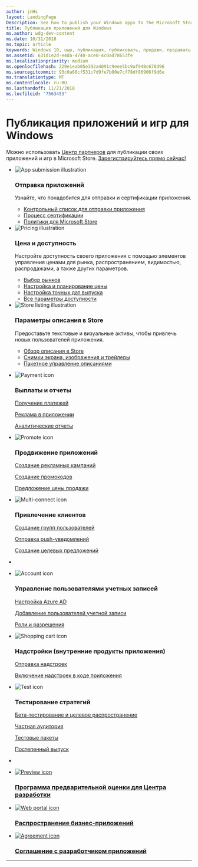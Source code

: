 ```yaml
---
author: jnHs
layout: LandingPage
Description: See how to publish your Windows apps to the Microsoft Store.
title: Публикация приложений для Windows
ms.author: wdg-dev-content
ms.date: 10/31/2018
ms.topic: article
keywords: Windows 10, uwp, публикация, публиковать, продажи, продавать, распространять, распространение, магазин, информационная панель
ms.assetid: 631d1e2d-e4da-4740-ace0-4c0ad78653fe
ms.localizationpriority: medium
ms.openlocfilehash: 229e1eab05e392a4091c9eee5bc9af948c678d96
ms.sourcegitcommit: 93c0a60cf531c7d9fe7b00e7cf78df86906f9d6e
ms.translationtype: MT
ms.contentlocale: ru-RU
ms.lasthandoff: 11/21/2018
ms.locfileid: "7563453"
---
```

# <a name="publish-windows-apps-and-games"></a>Публикация приложений и игр для Windows  
 
Можно использовать [Центр партнеров](https://partner.microsoft.com/dashboard) для публикации своих приложений и игр в Microsoft Store. <a href="//developer.microsoft.com/store/register">Зарегистрируйтесь прямо сейчас!</a>
<br>
<ul id="cardtypes-K" class="cardsK panelContent">
    <li>
        <div class="cardSize">
            <div class="cardPadding">
                <div class="card">
                    <div class="cardImageOuter">
                        <div class="cardImage bgdAccent1">
                            <img src="//docs.microsoft.com/media/illustrations/teams-fast-track.svg" alt="App submission illustration" data-linktype="external" class="x-hidden-focus">
                        </div>
                    </div>
                    <div class="cardText">
                        <h3>Отправка приложений</h3>
                        <p>Узнайте, что понадобится для отправки и сертификации приложения.</p>
                        <ul>
                        <li><a href="app-submissions.md">Контрольный список для отправки приложения</a></li>
                        <li><a href="the-app-certification-process.md">Процесс сертификации</a></li>                      
                        <li><a href="//docs.microsoft.com/legal/windows/agreements/store-policies">Политики для Microsoft Store</a></li>   
                    </ul>
                    </div>
                </div>
            </div>
        </div>
    </li>
    <li>
        <div class="cardSize">
            <div class="cardPadding">
                <div class="card">
                    <div class="cardImageOuter">
                        <div class="cardImage bgdAccent1">
                            <img src="//docs.microsoft.com/media/illustrations/bcs-partner-advanced-management- billing-7.svg" alt="Pricing illustration" data-linktype="external" class="x-hidden-focus">
                        </div>
                    </div>
                    <div class="cardText">
                    <h3>Цена и доступность</h3>
                    <p>Настройте доступность своего приложения с помощью элементов управления ценами для рынка, распространением, видимостью, распродажами, а также других параметров.</p>
                    <ul>
                        <li><a href="define-pricing-and-market-selection.md">Выбор рынков</a></li>
                        <li><a href="set-and-schedule-app-pricing.md">Настройка и планирование цены </a></li>
                        <li><a href="configure-precise-release-scheduling.md">Настройка точных дат выпуска</a></li>
                        <li><a href="set-app-pricing-and-availability.md">Все параметры доступности</a></li>
                    </ul>
                  </div>
                </div>
            </div>
        </div>
    </li>
    <li>
        <div class="cardSize">
            <div class="cardPadding">
                <div class="card">
                    <div class="cardImageOuter">
                        <div class="cardImage bgdAccent1">
                            <img src="https://docs.microsoft.com/media/illustrations/biztalk-get-started-scenarios.svg" alt="Store listing illustration" data-linktype="external" class="x-hidden-focus">
                        </div>
                    </div>
                    <div class="cardText">
                        <h3>Параметры описания в Store</h3>
                        <p>Предоставьте текстовые и визуальные активы, чтобы привлечь новых пользователей приложения.</p>
                        <ul>
                            <li><a href="create-app-store-listings.md">Обзор описания в Store</a></li>
                            <li><a href="app-screenshots-and-images.md">Снимки экрана, изображения и трейлеры</a></li>
                              <li><a href="import-and-export-store-listings.md">Пакетное управление описаниями </a></li>
                        </ul>
                    </div>
                </div>
            </div>
        </div>
    </li>
</ul>

<ul class="panelContent cardsF">
<li>
    <div class="cardSize">
        <div class="cardPadding">
            <div class="card">
                <div class="cardImageOuter">
                    <div class="cardImage">
                        <img src="//docs.microsoft.com/media/common/i_billing.svg" alt="Payment icon"/>
                    </div>
                </div>
                <div class="cardText">
                    <h3>Выплаты и отчеты</h3>                  
                    <p><a href="getting-paid-apps.md">Получение платежей</a></p>
                    <p><a href="in-app-ads.md">Реклама в приложении</a></p>
                    <p><a href="analytics.md">Аналитические отчеты</a></p>                   
                </div>
            </div>
        </div>
    </div>
  </li>
  <li>
    <div class="cardSize">
        <div class="cardPadding">
            <div class="card">
                <div class="cardImageOuter">
                    <div class="cardImage">
                        <img src="//docs.microsoft.com/media/common/i_whats-new.svg" alt="Promote icon"/>
                    </div>
                </div>
                <div class="cardText">
                    <h3>Продвижение приложений</h3>   
                    <p><a href="create-an-ad-campaign-for-your-app.md">Создание рекламных кампаний</a></p>
                    <p><a href="generate-promotional-codes.md">Создание промокодов</a></p>
                    <p><a href="put-apps-and-add-ons-on-sale.md">Предложение цены продажи</a></p>
                </div>
            </div>
        </div>
    </div>
  </li>
<li>
    <div class="cardSize">
        <div class="cardPadding">
            <div class="card">
                <div class="cardImageOuter">
                    <div class="cardImage">
                        <img src="//docs.microsoft.com/media/common/i_multi-connect.svg" alt="Multi-connect icon"/>
                    </div>
                </div>
                <div class="cardText">
                    <h3>Привлечение клиентов</h3>
                    <p><a href="create-customer-groups.md">Создание групп пользователей</a></p>
                    <p><a href="send-push-notifications-to-your-apps-customers.md">Отправка push-уведомлений</a></p>
                    <p><a href="use-targeted-offers-to-maximize-engagement-and-conversions.md">Создание целевых предложений</a></p>
                </div>
            </div>
        </div>
    </div>
  </li>
  <li>
</ul>

<ul class="panelContent cardsF">
<li>
    <div class="cardSize">
        <div class="cardPadding">
            <div class="card">
                <div class="cardImageOuter">
                    <div class="cardImage">
                        <img src="//docs.microsoft.com/media/common/i_configure-teams.svg" alt="Account icon"/>
                    </div>
                </div>
                <div class="cardText">
                    <h3>Управление пользователями учетных записей</h3>                    
                    <p><a href="associate-azure-ad-with-dev-center.md">Настройка Azure AD</a></p>
                    <p><a href="add-users-groups-and-azure-ad-applications.md">Добавление пользователей учетной записи</a></p>
                    <p><a href="set-custom-permissions-for-account-users.md">Роли и разрешения</a></p>                   
                </div>
            </div>
        </div>
    </div>
  </li>
  <li>
    <div class="cardSize">
        <div class="cardPadding">
            <div class="card">
                <div class="cardImageOuter">
                    <div class="cardImage">
                        <img src="//docs.microsoft.com/media/common/i_extend.svg" alt="Shopping cart icon"/>
                    </div>
                </div>
                <div class="cardText">
                    <h3>Надстройки (внутренние продукты приложения)</h3>      
                    <p><a href="add-on-submissions.md">Отправка надстроек</a></p>
                    <p><a href="../monetize/in-app-purchases-and-trials.md">Включение надстроек в коде приложения</a></p>
                </div>
            </div>
        </div>
    </div>
  </li>
<li>
    <div class="cardSize">
        <div class="cardPadding">
            <div class="card">
                <div class="cardImageOuter">
                    <div class="cardImage">
                        <img src="//docs.microsoft.com/media/common/i_continuous-testing.svg" alt="Test icon"/>
                    </div>
                </div>
                <div class="cardText">
                    <h3>Тестирование стратегий</h3>
                    <p><a href="beta-testing-and-targeted-distribution.md">Бета-тестирование и целевое распространение</a></p>
                    <p><a href="choose-visibility-options.md#audience">Частная аудитория</a></p>
                    <p><a href="package-flights.md">Тестовые пакеты</a></p>
                     <p><a href="gradual-package-rollout.md">Постепенный выпуск</a></p>
                </div>
            </div>
        </div>
    </div>
  </li>
  <li>
</ul>

<div class="container">
    <ul class="cardsY panelContent featuredContent">
       <li>
            <a href="dev-center-insider-program.md">
                <div class="cardSize">
                    <div class="cardPadding">
                        <div class="card">
                            <div class="cardImageOuter">
                                <div class="cardImage">
                                    <img data-hoverimage="//docs.microsoft.com//media/common/i_preview.svg" src="//docs.microsoft.com//media/common/i_preview.svg" alt="Preview icon" />
                                </div>
                            </div>
                            <div class="cardText">
                                <h3>Программа предварительной оценки для Центра разработки</h3>
                            </div>
                        </div>
                    </div>
                </div>
            </a>
        </li>
        <li>
            <a href="distribute-lob-apps-to-enterprises.md">
                <div class="cardSize">
                    <div class="cardPadding">
                        <div class="card">
                            <div class="cardImageOuter">
                                <div class="cardImage">
                                    <img data-hoverimage="//docs.microsoft.com/media/common/i_portal.svg" src="//docs.microsoft.com/media/common/i_portal.svg" alt="Web portal icon" />
                                </div>
                            </div>
                            <div class="cardText">
                                <h3>Распространение бизнес-приложений</h3>
                            </div>
                        </div>
                    </div>
                </div>
            </a>
        </li>
        <li>
            <a href="//docs.microsoft.com/legal/windows/agreements/app-developer-agreement">
                <div class="cardSize">
                    <div class="cardPadding">
                        <div class="card">
                            <div class="cardImageOuter">
                                <div class="cardImage">
                                    <img data-hoverimage="//docs.microsoft.com/media/common/i_learn-about.svg" src="//docs.microsoft.com//media/common/i_learn-about.svg" alt="Agreement icon" />
                                </div>
                            </div>
                            <div class="cardText">
                                <h3>Соглашение с разработчиком приложений</h3>
                            </div>
                        </div>
                    </div>
                </div>
            </a>
        </li>
    </ul>
</div>

---